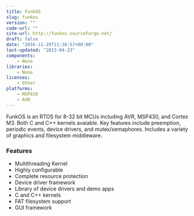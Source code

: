 ```yaml
---
title: FunkOS
slug: funkos
version: ""
code-url: ""
site-url: http://funkos.sourceforge.net/
draft: false
date: "2016-11-29T11:36:57+00:00"
last-updated: "2013-04-23"
components:
    - None
libraries:
    - None
licenses:
    - Other
platforms:
    - MSP430
    - AVR
---
```

FunkOS is an RTOS for 8-32 bit MCUs including AVR, MSP430, and Cortex M3. Both C and C++ kernels avaiable. Key features include preemption, periodic events, device drivers, and mutex/semaphores. Includes a variety of graphics and filesystem middleware.

<!--more-->

### Features
- Multithreading Kernel
- Highly configurable
- Complete resource protection
- Device driver framework
- Library of device drivers and demo apps
- C and C++ kernels
- FAT filesystem support
- GUI framework


